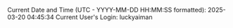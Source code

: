 Current Date and Time (UTC - YYYY-MM-DD HH:MM:SS formatted): 2025-03-20 04:45:34
Current User's Login: luckyaiman
